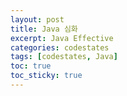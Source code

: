 ```yaml
---
layout: post
title: Java 심화
excerpt: Java Effective
categories: codestates
tags: [codestates, Java]
toc: true
toc_sticky: true
---
```


